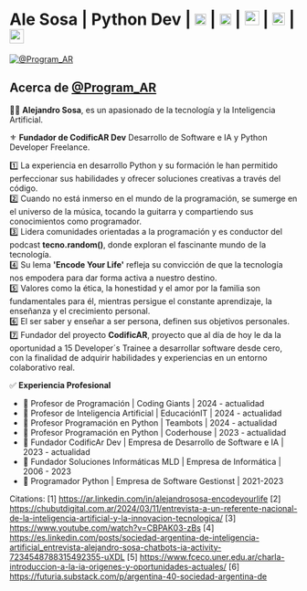 # **__Ale Sosa | Python Dev__** | [<img src= "https://i.postimg.cc/fWftskPg/linkedin.png" height=20>](https://www.linkedin.com/in/alejandrososa-encodeyourlife/) | [<img src= "https://i.postimg.cc/LX0Rzs5F/spotify-2.png" height=20>](https://open.spotify.com/show/5PpPxsPVnvIfeQL1dj0ztW?si=4568a51110da4682/) | [<img src= "https://i.postimg.cc/J0NqfPgr/youtube.png" height=25>](https://www.youtube.com/@tecno.random) | [<img src= "https://i.postimg.cc/CLDG6P89/github-filled.png" height=22>](https://github.com/ProgramAR-DevPy) | [<img src= "https://github.com/ProgramAR-DevPy/ProgramAR-DevPy/assets/86559134/a903636d-ce94-4062-a0ee-f11b8e95534f" height=25>](https://www.codificardev.com.ar/)
 
[![@Program_AR](https://i.postimg.cc/7h7Mf2RL/1683501962502.jpg)](https://www.linkedin.com/in/alejandrososa-encodeyourlife/)


## Acerca de [@Program_AR](https://t.me/Program_AR) 

👨‍🏫 **Alejandro Sosa**, es un apasionado de la tecnología y la Inteligencia Artificial.

⚜️ **Fundador de CodificAR Dev** Desarrollo de Software e IA y Python Developer Freelance.

1️⃣ La experiencia en desarrollo Python y su formación le han permitido perfeccionar sus habilidades y ofrecer soluciones creativas a través del código.  
2️⃣ Cuando no está inmerso en el mundo de la programación, se sumerge en el universo de la música, tocando la guitarra y compartiendo sus conocimientos como programador.  
3️⃣ Lidera comunidades orientadas a la programación y es conductor del podcast **tecno.random()**, donde exploran el fascinante mundo de la tecnología.  
4️⃣ Su lema **'Encode Your Life'** refleja su convicción de que la tecnología nos empodera para dar forma activa a nuestro destino.  
5️⃣ Valores como la ética, la honestidad y el amor por la familia son fundamentales para él, mientras persigue el constante aprendizaje, la enseñanza y el crecimiento personal.  
6️⃣ El ser saber y enseñar a ser persona, definen sus objetivos personales.  
7️⃣ Fundador del proyecto **CodificAR**, proyecto que al día de hoy le da la oportunidad a 15 Developer´s Trainee a desarrollar software desde cero, con la finalidad de adquirir habilidades y experiencias en un entorno colaborativo real.  

✅ **Experiencia Profesional**
- 🔸 Profesor de Programación | Coding Giants | 2024 - actualidad  
- 🔹 Profesor de Inteligencia Artificial | EducaciónIT | 2024 - actualidad  
- 🔸 Profesor Programación en Python | Teambots | 2024 - actualidad  
- 🔹 Profesor Programación en Python | Coderhouse | 2023 - actualidad  
- 🔸 Fundador CodificAr Dev | Empresa de Desarrollo de Software e IA | 2023 - actualidad  
- 🔹 Fundador Soluciones Informáticas MLD | Empresa de Informática | 2006 - 2023  
- 🔸 Programador Python | Empresa de Software Gestionst | 2021-2023  


Citations:
[1] https://ar.linkedin.com/in/alejandrososa-encodeyourlife
[2] https://chubutdigital.com.ar/2024/03/11/entrevista-a-un-referente-nacional-de-la-inteligencia-artificial-y-la-innovacion-tecnologica/
[3] https://www.youtube.com/watch?v=CBPAK03-zBs
[4] https://es.linkedin.com/posts/sociedad-argentina-de-inteligencia-artificial_entrevista-alejandro-sosa-chatbots-ia-activity-7234548788315492355-uXDL
[5] https://www.fceco.uner.edu.ar/charla-introduccion-a-la-ia-origenes-y-oportunidades-actuales/
[6] https://futuria.substack.com/p/argentina-40-sociedad-argentina-de



